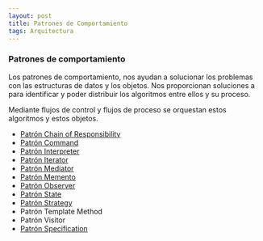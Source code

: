 ```yaml
---
layout: post
title: Patrones de Comportamiento
tags: Arquitectura
---
```

### Patrones de comportamiento ###

Los patrones de comportamiento, nos ayudan a solucionar los problemas con las estructuras de datos y los objetos. Nos proporcionan soluciones a para identificar y poder distribuir los algoritmos entre ellos y su proceso.

Mediante flujos de control y flujos de proceso se orquestan estos algoritmos y estos objetos.

- [Patrón Chain of Responsibility](patron-chain-of-responsability "Patrón Chain of Responsibility")
- [Patrón Command](patron-command "Patrón Command")
- [Patrón Interpreter](patron-interpreter "Patrón Interpreter")
- [Patrón Iterator](patron-iterator "Patrón Iterator")
- [Patrón Mediator](patron-mediator "Patrón Mediator")
- [Patrón Memento](patron-memento "Patrón Memento")
- [Patrón Observer](patron-observer "Patrón Observer")
- [Patrón State](patron-state "Patrón State")
- [Patrón Strategy](patron-strategy "Patrón Strategy")
- Patrón Template Method
- Patrón Visitor
- [Patrón Specification](patro-specification "Patrón Specification")